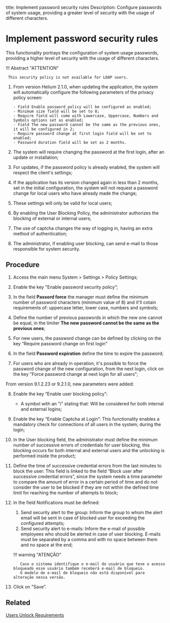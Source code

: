 title: Implement password security rules
Description: Configure passwords of system usage, providing a greater level of security with the usage of different characters.
# Implement password security rules

This functionality portrays the configuration of system usage passwords,
providing a higher level of security with the usage of different characters.

!!! Abstract "ATTENTION"

     This security policy is not available for LDAP users.
     

1. From version Helium 2.1.0, when updating the application, the system will automatically configure the following parameters of the privacy policy screen:

       - Field Enable password policy will be configured as enabled;  
       - Minimum size field will be set to 8;  
       - Require field will come with Lowercase, Uppercase, Numbers and Symbols options set as enabled;  
       - Field The new password cannot be the same as the previous ones, it will be configured in 2;  
       - Require password change at first login field will be set to enabled;  
       - Password duration field will be set as 2 months.

2. The system will require changing the password at the first login, after an update or installation;  
3. For updates, if the password policy is already enabled, the system will respect the client's settings;  
4. If the application has its version changed again in less than 2 months, set in the initial configuration, the system will not request a password change for local users who have already made the change;  
5. These settings will only be valid for local users;  
6. By enabling the User Blocking Policy, the administrator authorizes the blocking of external or internal users;  
7. The use of captcha changes the way of logging in, having an extra method of authentication;  
8. The administrator, if enabling user blocking, can send e-mail to those responsible for system security.

Procedure
------------

1.  Access the main menu System \> Settings \> Policy Settings;

2.  Enable the key "Enable password security policy”;

3.  In the field **Passord force** the manager must define the minimum number
    of password characters (minimum value of 8) and it'll cotain requirements of:
    uppercase letter, lower case, numbers and symbols;

4.  Define the number of previous passwords in which the new one cannot be equal,
    in the limiter **The new password cannot be the same as the previous ones**;

5.  For new users, the password change can be defined by clicking on the key
    “Require password change on first login”

6.  In the field **Password expiration** define the time to expire the password;

7.  For users who are already in operation, it's possible to force the password
    change of the new configuration, from the next login, click on the key "Force
    password change at next login for all users";
    
From version 9.1.2.23 or 9.2.1.0, new parameters were added:    

8.  Enable the key “Enable user blocking policy”:
    
    - A symbol with an "i" stating that: Will be considered for both internal and external logins;
        
9.  Enable the key “Enable Captcha at Login”: This functionality enables a mandatory check for connections of all users in the system; during the login;    

10.  In the User blocking field, the administrator must define the minimum number of successive errors of credentials for user blocking, this blocking occurs for both internal and external users and the unlocking is performed inside the product;  

11.  Define the time of successive credential errors from the last minutes to block the user: This field is linked to the field “Block user after successive credential errors”, since the system needs a time parameter to compare the amount of error in a certain period of time and do not consider the user to be blocked if they are not within the defined time limit for reaching the number of attempts to block;  

12.  In the field Notifications must be defined:
        1. Send security alert to the group: Inform the group to whom the alert email will be sent in case of blocked user for exceeding the configured attempts;
        2. Send security alert to e-mails: Inform the e-mail of possible employees who should be alerted in case of user blocking. E-mails must be separated by a comma and with no space between them and no space at the end;
        
        !!! warning "ATENÇÃO"
        
            Caso o sistema identifique o e-mail do usuário que teve o acesso bloqueado esse usuário também receberá e-mail de bloqueio.
            O modelo de e-mail de bloqueio não está disponível para alteração nessa versão.    

13.  Click on "Save”.




## Related

[Users Unlock Requirements](/en-us/citsmart-platform-9/platform-administration/security/user-unlock-requirement.html)


